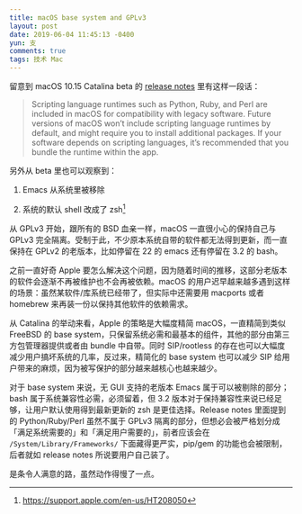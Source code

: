 ```yaml
---
title: macOS base system and GPLv3
layout: post
date: 2019-06-04 11:45:13 -0400
yun: 支
comments: true
tags: 技术 Mac
---
```


留意到 macOS 10.15 Catalina beta 的 [release notes](https://developer.apple.com/documentation/macos_release_notes/macos_10_15_beta_release_notes/) 里有这样一段话：

> Scripting language runtimes such as Python, Ruby, and Perl are included in macOS for compatibility with legacy software. Future versions of macOS won’t include scripting language runtimes by default, and might require you to install additional packages. If your software depends on scripting languages, it’s recommended that you bundle the runtime within the app.

另外从 beta 里也可以观察到：

1. Emacs 从系统里被移除

2. 系统的默认 shell 改成了 zsh[^1]

从 GPLv3 开始，跟所有的 BSD 血亲一样，macOS 一直很小心的保持自己与 GPLv3 完全隔离。受制于此，不少原本系统自带的软件都无法得到更新，而一直保持在 GPLv2 的老版本，比如停留在 22 的 emacs 还有停留在 3.2 的 bash。

之前一直好奇 Apple 要怎么解决这个问题，因为随着时间的推移，这部分老版本的软件会逐渐不再被维护也不会再被依赖。macOS 的用户迟早越来越多遇到这样的场景：虽然某软件/库系统已经带了，但实际中还需要用 macports 或者 homebrew 来再装一份以保持其他软件的依赖需求。

从 Catalina 的举动来看，Apple 的策略是大幅度精简 macOS，一直精简到类似 FreeBSD 的 base system，只保留系统必需和最基本的组件，其他的部分由第三方包管理器提供或者由 bundle 中自带。同时 SIP/rootless 的存在也可以大幅度减少用户搞坏系统的几率，反过来，精简化的 base system 也可以减少 SIP 给用户带来的麻烦，因为被写保护的部分越来越核心也越来越少。

对于 base system 来说，无 GUI 支持的老版本 Emacs 属于可以被剔除的部分；bash 属于系统兼容性必需，必须留着，但 3.2 版本对于保持兼容性来说已经足够，让用户默认使用得到最新更新的 zsh 是更佳选择。Release notes 里面提到的 Python/Ruby/Perl 虽然不属于 GPLv3 隔离的部分，但想必会被严格划分成「满足系统需要的」和「满足用户需要的」，前者应该会在 `/System/Library/Frameworks/` 下面藏得更严实，pip/gem 的功能也会被限制，后者就如 release notes 所说要用户自己装了。

是条令人满意的路，虽然动作得慢了一点。

[^1]: <https://support.apple.com/en-us/HT208050>
